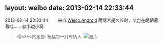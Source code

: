 layout: weibo
date: 2013-02-14 22:33:44
---
<meta name="referrer" content="no-referrer" />

2013-02-14 22:33:44  &nbsp;&nbsp;&nbsp;&nbsp;&nbsp;&nbsp; 来自 <a href="http://app.weibo.com/t/feed/l4RWD" rel="nofollow">Weico.Android</a>
两情若是久长时，又岂在朝朝暮暮哇…… @小边小窝 
>  @52Hz的走兽: 祝福每一对有情人 ​​​
>  ![图片](https://ww1.sinaimg.cn/large/8beaf773jw1e1t4gj11hhj.jpg)
